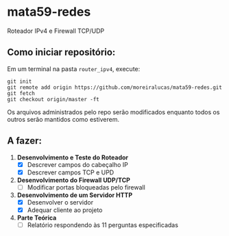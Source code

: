# mata59-redes
Roteador IPv4 e Firewall TCP/UDP

## Como iniciar repositório:
Em um terminal na pasta `router_ipv4`, execute:
```shell
git init
git remote add origin https://github.com/moreiralucas/mata59-redes.git
git fetch
git checkout origin/master -ft
```
Os arquivos administrados pelo repo serão modificados enquanto todos os outros serão mantidos como estiverem.

## A fazer:
1. **Desenvolvimento e Teste do Roteador**
    - [x] Descrever campos do cabeçalho IP
    - [x] Descrever campos TCP e UPD
2. **Desenvolvimento do Firewall UDP/TCP**
    - [ ] Modificar portas bloqueadas pelo firewall
3. **Desenvolvimento de um Servidor HTTP**
    - [x] Desenvolver o servidor
    - [x] Adequar cliente ao projeto
4. **Parte Teórica**
    - [ ] Relatório respondendo às 11 perguntas especificadas
